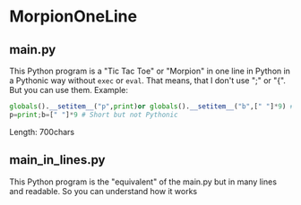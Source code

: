 # MorpionOneLine
## main.py
This Python program is a "Tic Tac Toe" or "Morpion" in one line in Python in a Pythonic way without `exec` or `eval`.
That means, that I don't use ";" or "{".
But you can use them.
Example:
```py
globals().__setitem__("p",print)or globals().__setitem__("b",[" "]*9) # Long but Pythonic
p=print;b=[" "]*9 # Short but not Pythonic
```
Length: 700chars

## main_in_lines.py
This Python program is the "equivalent" of the main.py but in many lines and readable.
So you can understand how it works
